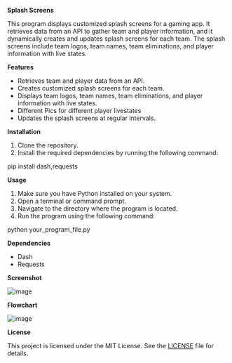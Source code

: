**Splash Screens**

This program displays customized splash screens for a gaming app. It retrieves data from an API to gather team and player information, and it dynamically creates and updates splash screens for each team. The splash screens include team logos, team names, team eliminations, and player information with live states.

**Features**

-   Retrieves team and player data from an API.
-   Creates customized splash screens for each team.
-   Displays team logos, team names, team eliminations, and player information with live states.
-   Different Pics for different player livestates
-   Updates the splash screens at regular intervals.

**Installation**

1.  Clone the repository.
2.  Install the required dependencies by running the following command:

pip install dash,requests

**Usage**

1.  Make sure you have Python installed on your system.
2.  Open a terminal or command prompt.
3.  Navigate to the directory where the program is located.
4.  Run the program using the following command:

python your_program_file.py

**Dependencies**

-   Dash
-   Requests

**Screenshot**

![image](https://github.com/NotJeket/PUBGm-Rankings/assets/37781149/b4208b3c-977b-4ff4-8e6b-27d97badaa67)

**Flowchart**

![image](https://github.com/NotJeket/PUBGm-Rankings/assets/37781149/c0868d9a-ff56-4e46-b397-f29aac21bb91)


**License**

This project is licensed under the MIT License. See the [LICENSE](https://github.com/NotJeket/PUBGm-Rankings-SQL/blob/main/LICENSE) file for details.
